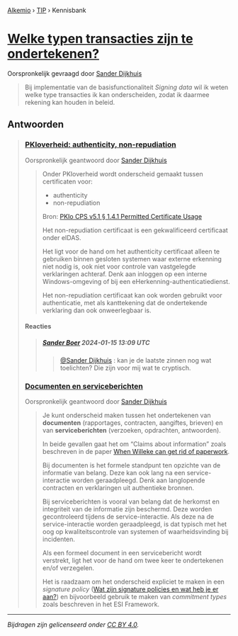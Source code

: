 [Alkemio](https://welcome.alkem.io/) › [TIP](https://alkem.io/tip/dashboard) › Kennisbank
# [Welke typen transacties zijn te ondertekenen?](https://alkem.io/tip/collaboration/welketypentransact-1429)
Oorspronkelijk gevraagd door [Sander Dijkhuis](https://alkem.io/user/sander-dijkhuis-3912)
>Bij implementatie van de basisfunctionaliteit *Signing data* wil ik weten welke type transacties ik kan onderscheiden, zodat ik daarmee rekening kan houden in beleid.
## Antwoorden
>### [PKIoverheid: authenticity, non-repudiation](https://alkem.io/tip/collaboration/welketypentransact-1429/posts/pkioverheidauthent-6351)
>Oorspronkelijk geantwoord door [Sander Dijkhuis](https://alkem.io/tip/collaboration/welketypentransact-1429/posts/pkioverheidauthent-6351)
>>Onder PKIoverheid wordt onderscheid gemaakt tussen certificaten voor:
>>
>>*   authenticity
>>*   non-repudiation
>>
>>Bron: [PKIo CPS v5.1 § 1.4.1 Permitted Certificate Usage](https://cps.pkioverheid.nl/pkioverheid-cps-unified-v5.1.html#141-permitted-certificate-usage)
>>
>>Het non-repudiation certificaat is een gekwalificeerd certificaat onder eIDAS.
>>
>>Het ligt voor de hand om het authenticity certificaat alleen te gebruiken binnen gesloten systemen waar externe erkenning niet nodig is, ook niet voor controle van vastgelegde verklaringen achteraf. Denk aan inloggen op een interne Windows-omgeving of bij een eHerkenning-authenticatiedienst.
>>
>>Het non-repudiation certificaat kan ook worden gebruikt voor authenticatie, met als kanttekening dat de ondertekende verklaring dan ook onweerlegbaar is.
>#### Reacties
>>##### [Sander Boer](https://alkem.io/user/sander-boer-499) 2024-01-15 13:09 UTC
>>>[@Sander Dijkhuis](https://alkem.io/user/sander-dijkhuis-3912) :  kan je de laatste zinnen nog wat toelichten?  Die zijn voor mij wat te cryptisch.
>### [Documenten en serviceberichten](https://alkem.io/tip/collaboration/welketypentransact-1429/posts/documentenenservic-8288)
>Oorspronkelijk geantwoord door [Sander Dijkhuis](https://alkem.io/tip/collaboration/welketypentransact-1429/posts/documentenenservic-8288)
>>Je kunt onderscheid maken tussen het ondertekenen van **documenten** (rapportages, contracten, aangiftes, brieven) en van **serviceberichten** (verzoeken, opdrachten, antwoorden).
>>
>>In beide gevallen gaat het om “Claims about information” zoals beschreven in de paper [When Willeke can get rid of paperwork](https://repository.tudelft.nl/islandora/object/uuid%3A4c2005ea-9cfd-420f-80fb-e8714be0bdd5).
>>
>>Bij documenten is het formele standpunt ten opzichte van de informatie van belang. Deze kan ook lang na een service-interactie worden geraadpleegd. Denk aan langlopende contracten en verklaringen uit authentieke bronnen.
>>
>>Bij serviceberichten is vooral van belang dat de herkomst en integriteit van de informatie zijn beschermd. Deze worden gecontroleerd tijdens de service-interactie. Als deze na de service-interactie worden geraadpleegd, is dat typisch met het oog op kwaliteitscontrole van systemen of waarheidsvinding bij incidenten.
>>
>>Als een formeel document in een servicebericht wordt verstrekt, ligt het voor de hand om twee keer te ondertekenen en/of verzegelen.
>>
>>Het is raadzaam om het onderscheid expliciet te maken in een *signature policy* ([Wat zijn signature policies en wat heb je er aan?](https://alkem.io/tip/collaboration/watzijnsignaturep-7232)) en bijvoorbeeld gebruik te maken van *commitment types* zoals beschreven in het ESI Framework.
* * *
_Bijdragen zijn gelicenseerd onder [CC BY 4.0](https://creativecommons.org/licenses/by/4.0/deed.nl)._
